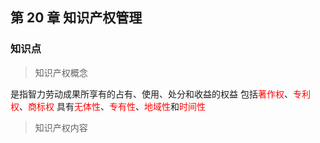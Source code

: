 ## 第 20 章 知识产权管理

### 知识点

> 知识产权概念

是指智力劳动成果所享有的占有、使用、处分和收益的权益
包括<font color='red'>著作权</font>、<font color='red'>专利权</font>、<font color='red'>商标权</font>
具有<font color='red'>无体性</font>、<font color='red'>专有性</font>、<font color='red'>地域性</font>和<font color='red'>时间性</font>

> 知识产权内容
